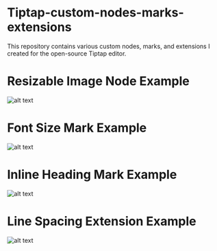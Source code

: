 # Tiptap-custom-nodes-marks-extensions

This repository contains various custom nodes, marks, and extensions I created for the open-source Tiptap editor.

# Resizable Image Node Example

![alt text](<Resizable Image.gif>)

# Font Size Mark Example

![alt text](<Font Size.gif>)

# Inline Heading Mark Example

![alt text](<Inline Heading.gif>)

# Line Spacing Extension Example

![alt text](<Line Spacing.gif>)
